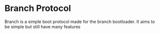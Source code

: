 # Branch Protocol

Branch is a simple boot protocol made for the branch bootloader. It aims to be simple but still have many features